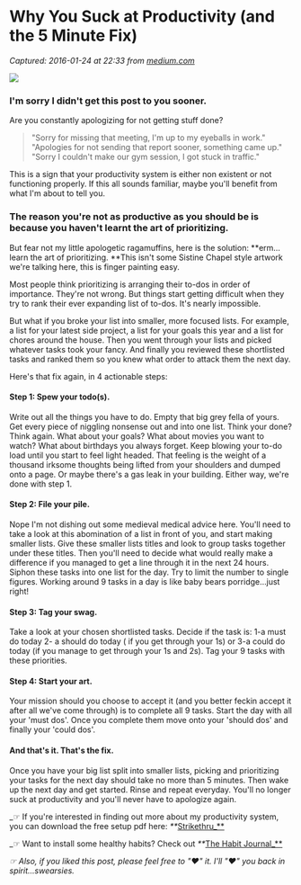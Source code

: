 # Why You Suck at Productivity (and the 5 Minute Fix)

_Captured: 2016-01-24 at 22:33 from [medium.com](https://medium.com/@ChrisKyle/why-you-suck-at-productivity-and-the-5-minute-fix-7752bbb8de99#.lh5hngw1q)_

![](https://cdn-images-1.medium.com/max/2000/1*DWI6-ktiQ4ecHUfbvnSD-Q.jpeg)

### I'm sorry I didn't get this post to you sooner.

Are you constantly apologizing for not getting stuff done?

> "Sorry for missing that meeting, I'm up to my eyeballs in work." "Apologies for not sending that report sooner, something came up." "Sorry I couldn't make our gym session, I got stuck in traffic."

This is a sign that your productivity system is either non existent or not functioning properly. If this all sounds familiar, maybe you'll benefit from what I'm about to tell you.

### The reason you're not as productive as you should be is because you haven't learnt the art of prioritizing.

But fear not my little apologetic ragamuffins, here is the solution: **erm…learn the art of prioritizing. **This isn't some Sistine Chapel style artwork we're talking here, this is finger painting easy.

Most people think prioritizing is arranging their to-dos in order of importance. They're not wrong. But things start getting difficult when they try to rank their ever expanding list of to-dos. It's nearly impossible.

But what if you broke your list into smaller, more focused lists. For example, a list for your latest side project, a list for your goals this year and a list for chores around the house. Then you went through your lists and picked whatever tasks took your fancy. And finally you reviewed these shortlisted tasks and ranked them so you knew what order to attack them the next day.

Here's that fix again, in 4 actionable steps:

#### **Step 1: Spew your todo(s).**

Write out all the things you have to do. Empty that big grey fella of yours. Get every piece of niggling nonsense out and into one list. Think your done? Think again. What about your goals? What about movies you want to watch? What about birthdays you always forget. Keep blowing your to-do load until you start to feel light headed. That feeling is the weight of a thousand irksome thoughts being lifted from your shoulders and dumped onto a page. Or maybe there's a gas leak in your building. Either way, we're done with step 1.

#### **Step 2: File your pile.** 

Nope I'm not dishing out some medieval medical advice here. You'll need to take a look at this abomination of a list in front of you, and start making smaller lists. Give these smaller lists titles and look to group tasks together under these titles. Then you'll need to decide what would really make a difference if you managed to get a line through it in the next 24 hours. Siphon these tasks into one list for the day. Try to limit the number to single figures. Working around 9 tasks in a day is like baby bears porridge…just right!

#### **Step 3: Tag your swag.** 

Take a look at your chosen shortlisted tasks. Decide if the task is: 1-a must do today 2- a should do today ( if you get through your 1s) or 3-a could do today (if you manage to get through your 1s and 2s). Tag your 9 tasks with these priorities.

#### **Step 4: Start your art.** 

Your mission should you choose to accept it (and you better feckin accept it after all we've come through) is to complete all 9 tasks. Start the day with all your 'must dos'. Once you complete them move onto your 'should dos' and finally your 'could dos'.

#### And that's it. That's the fix.

Once you have your big list split into smaller lists, picking and prioritizing your tasks for the next day should take no more than 5 minutes. Then wake up the next day and get started. Rinse and repeat everyday. You'll no longer suck at productivity and you'll never have to apologize again.

_☞ If you're interested in finding out more about my productivity system, you can download the free setup pdf here: _**_[Strikethru_**](http://www.striketh.ru)

_☞ Want to install some healthy habits? Check out _**_[The Habit Journal_**](http://www.thehabitjournal.com)

_☞ Also, if you liked this post, please feel free to "♥︎" it. I'll "♥︎" you back in spirit…swearsies._

